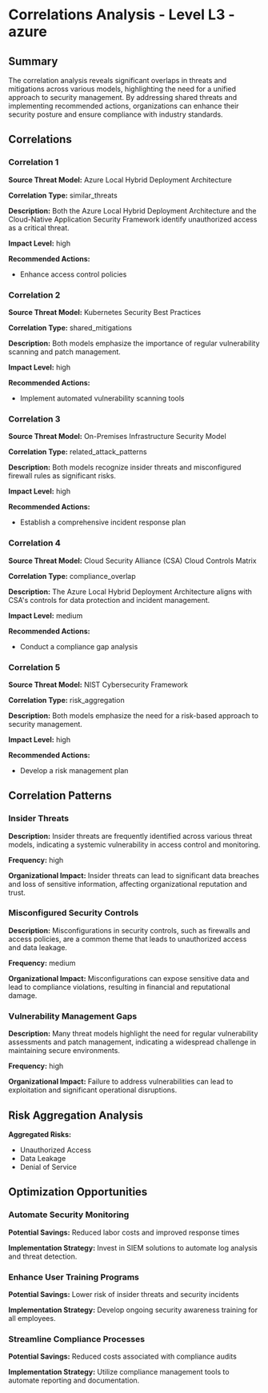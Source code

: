 # Correlations Analysis - Level L3 - azure

## Summary

The correlation analysis reveals significant overlaps in threats and mitigations across various models, highlighting the need for a unified approach to security management. By addressing shared threats and implementing recommended actions, organizations can enhance their security posture and ensure compliance with industry standards.

## Correlations

### Correlation 1

**Source Threat Model:** Azure Local Hybrid Deployment Architecture

**Correlation Type:** similar_threats

**Description:** Both the Azure Local Hybrid Deployment Architecture and the Cloud-Native Application Security Framework identify unauthorized access as a critical threat.

**Impact Level:** high

**Recommended Actions:**
- Enhance access control policies

### Correlation 2

**Source Threat Model:** Kubernetes Security Best Practices

**Correlation Type:** shared_mitigations

**Description:** Both models emphasize the importance of regular vulnerability scanning and patch management.

**Impact Level:** high

**Recommended Actions:**
- Implement automated vulnerability scanning tools

### Correlation 3

**Source Threat Model:** On-Premises Infrastructure Security Model

**Correlation Type:** related_attack_patterns

**Description:** Both models recognize insider threats and misconfigured firewall rules as significant risks.

**Impact Level:** high

**Recommended Actions:**
- Establish a comprehensive incident response plan

### Correlation 4

**Source Threat Model:** Cloud Security Alliance (CSA) Cloud Controls Matrix

**Correlation Type:** compliance_overlap

**Description:** The Azure Local Hybrid Deployment Architecture aligns with CSA's controls for data protection and incident management.

**Impact Level:** medium

**Recommended Actions:**
- Conduct a compliance gap analysis

### Correlation 5

**Source Threat Model:** NIST Cybersecurity Framework

**Correlation Type:** risk_aggregation

**Description:** Both models emphasize the need for a risk-based approach to security management.

**Impact Level:** high

**Recommended Actions:**
- Develop a risk management plan

## Correlation Patterns

### Insider Threats

**Description:** Insider threats are frequently identified across various threat models, indicating a systemic vulnerability in access control and monitoring.

**Frequency:** high

**Organizational Impact:** Insider threats can lead to significant data breaches and loss of sensitive information, affecting organizational reputation and trust.

### Misconfigured Security Controls

**Description:** Misconfigurations in security controls, such as firewalls and access policies, are a common theme that leads to unauthorized access and data leakage.

**Frequency:** medium

**Organizational Impact:** Misconfigurations can expose sensitive data and lead to compliance violations, resulting in financial and reputational damage.

### Vulnerability Management Gaps

**Description:** Many threat models highlight the need for regular vulnerability assessments and patch management, indicating a widespread challenge in maintaining secure environments.

**Frequency:** high

**Organizational Impact:** Failure to address vulnerabilities can lead to exploitation and significant operational disruptions.

## Risk Aggregation Analysis

**Aggregated Risks:**
- Unauthorized Access
- Data Leakage
- Denial of Service

## Optimization Opportunities

### Automate Security Monitoring

**Potential Savings:** Reduced labor costs and improved response times

**Implementation Strategy:** Invest in SIEM solutions to automate log analysis and threat detection.

### Enhance User Training Programs

**Potential Savings:** Lower risk of insider threats and security incidents

**Implementation Strategy:** Develop ongoing security awareness training for all employees.

### Streamline Compliance Processes

**Potential Savings:** Reduced costs associated with compliance audits

**Implementation Strategy:** Utilize compliance management tools to automate reporting and documentation.

